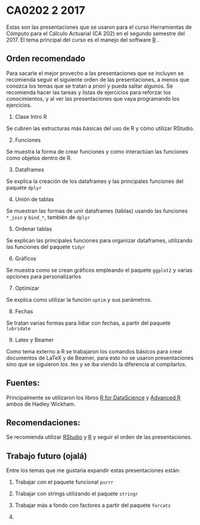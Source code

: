 # CA0202 2 2017
Estas son las presentaciones que se usaron para el curso Herramientas de Cómputo para el Cálculo Actuarial (CA 202) en el segundo semestre del 2017. El tema principal del curso es el manejo del software [R](https://cran.r-project.org/) .

## Orden recomendado

Para sacarle el mejor provecho a las presentaciones que se incluyen se recomienda seguir el siguiente orden de las presentaciones, a menos que conozca los temas que se tratan a priori y pueda saltar algunos. Se recomienda hacer las tareas y listas de ejercicios para reforzar los conocimientos, y al ver las presentaciones que vaya programando los ejercicios.


1. Clase Intro R

 Se cubren las estructuras más básicas del uso de R y cómo utilizar RStudio. 

2. Funciones

 Se muestra la forma de crear funciones y como interactúan las funciones como objetos dentro de R.
 
3. Dataframes
 
 Se explica la creación de los dataframes y las principales funciones del paquete `dplyr`

4. Unión de tablas
 
 Se muestran las formas de unir dataframes (tablas) usando las funciones `*_join` y `bind_*`, también de `dplyr`

5. Ordenar tablas

 Se explican las principales funciones para organizar dataframes, utilizando las funciones del paquete `tidyr`

6. Gráficos

 Se muestra como se crean gráficos empleando el paquete `ggplot2` y varias opciones para personalizarlos
 
7. Optimizar
 
 Se explica como utilizar la función `optim` y sus parámetros.

8. Fechas

 Se tratan varias formas para lidiar con fechas, a partir del paquete `lubridate`

9. Latex y Beamer

 Como tema externo a R se trabajaron los comandos básicos para crear documentos de LaTeX y de Beamer, para esto no se usaron presentaciones sino que se siguieron los .tex y se iba viendo la diferencia al compilarlos.

 
## Fuentes:

Principalmente se utilizaron los libros [R for DataScience](http://r4ds.had.co.nz/) y [Advanced R](http://adv-r.had.co.nz/) ambos de Hadley Wickham. 

## Recomendaciones: 

Se recomienda utilizar [RStudio](https://www.rstudio.com/) y [R](https://cran.r-project.org/) y seguir el orden de las presentaciones.

## Trabajo futuro (ojalá)

Entre los temas que me gustaría expandir estas presentaciones están:

1. Trabajar con el paquete funcional `purrr`

2. Trabajar con strings utilizando el paquete `stringr`

3. Trabajar más a fondo con factores a partir del paquete `forcats`

4. 


